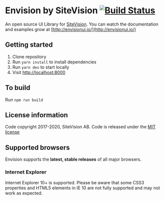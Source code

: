 # Envision by SiteVision [![Build Status](https://travis-ci.org/sitevision/envision.svg?branch=master)](https://travis-ci.org/sitevision/envision)

An open source UI Library for [SiteVision](https://www.sitevision.se/). You can watch the documentation and examples grow at [http://envisionui.io/](http://envisionui.io/)

## Getting started

1. Clone repository
2. Run `yarn install` to install dependencies
3. Run `yarn dev` to start locally
4. Visit [http://localhost:8000](http://localhost:8000)

## To build

Run `npm run build`

## License information

Code copyright 2017-2020, SiteVision AB. Code is released under the [MIT license](https://github.com/sitevision/envision/blob/master/LICENSE)

## Supported browsers

Envision supports the **latest, stable releases** of all major browsers.

### Internet Explorer

Internet Explorer 10+ is supported. Please be aware that some CSS3 properties and HTML5 elements in IE 10 are not fully supported and may not work as expected.
